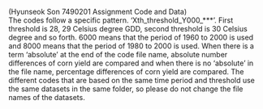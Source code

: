 (Hyunseok Son 7490201 Assignment Code and Data)  
The codes follow a specific pattern. ‘Xth_threshold_Y000_***’. First threshold is 28, 29 Celsius degree GDD, second threshold is 30 Celsius degree and so forth. 6000 means that the period of 1960 to 2000 is used and 8000 means that the period of 1980 to 2000 is used. When there is a term ‘absolute’ at the end of the code file name, absolute number differences of corn yield are compared and when there is no ‘absolute’ in the file name, percentage differences of corn yield are compared. The different codes that are based on the same time period and threshold use the same datasets in the same folder, so please do not change the file names of the datasets.

